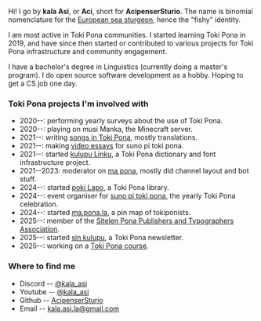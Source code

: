 ---
---

Hi! I go by **kala Asi**, or **Aci**, short for **AcipenserSturio**. The name is binomial nomenclature for the [European sea sturgeon](https://en.wikipedia.org/wiki/European_sea_sturgeon), hence the "fishy" identity.

I am most active in Toki Pona communities. I started learning Toki Pona in 2019, and have since then started or contributed to various projects for Toki Pona infrastructure and community engagement.

I have a bachelor's degree in Linguistics (currently doing a master's program). I do open source software development as a hobby. Hoping to get a CS job one day.

### Toki Pona projects I'm involved with

* 2020--: performing yearly surveys about the use of Toki Pona.
* 2020--: playing on musi Manka, the Minecraft server.
* 2021--: writing [songs in Toki Pona](https://www.youtube.com/playlist?list=PLeCE5N29ioyXO6acBRFhQUoeCR21fzIvX), mostly translations.
* 2021--: making [video essays](https://www.youtube.com/playlist?list=PLeCE5N29ioyUoVgcTwcQofSlx2qqiZWQC) for suno pi toki pona.
* 2021--: started [kulupu Linku](https://discord.gg/A3ZPqnHHsy), a Toki Pona dictionary and font infrastructure project.
* 2021--2023: moderator on [ma pona](https://discord.gg/6zkugJFU4x), mostly did channel layout and bot stuff.
* 2024--: started [poki Lapo](https://github.com/kulupu-lapo/poki), a Toki Pona library.
* 2024--: event organiser for [suno pi toki pona](https://suno.pona.la), the yearly Toki Pona celebration.
* 2024--: started [ma.pona.la](https://ma.pona.la/), a pin map of tokiponists.
* 2025--: member of the [Sitelen Pona Publishers and Typographers Association](https://sitelenpona.org/).
* 2025--: started [sin kulupu](https://sin-kulupu.pona.la/), a Toki Pona newsletter.
* 2025--: working on a [Toki Pona course](https://wasona.com/).

### Where to find me
* Discord -- [@kala_asi](https://discord.com/users/183528471031447552)
* Youtube -- [@kala_asi](https://www.youtube.com/@kala_asi)
* Github -- [AcipenserSturio](https://github.com/AcipenserSturio)
* Email -- [kala.asi.la@gmail.com](mailto:kala.asi.la@gmail.com)
